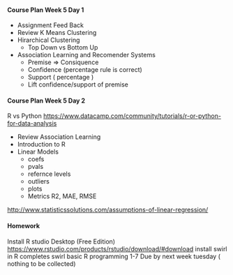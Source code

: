 #### Course Plan Week 5 Day 1
  * Assignment Feed Back
  * Review K Means Clustering
  * Hirarchical Clustering 
    + Top Down vs Bottom Up
  * Association Learning and Recomender Systems
    + Premise => Consiquence
    + Confidence (percentage rule is correct)
    + Support ( percentage )
    + Lift confidence/support of premise

    
#### Course Plan Week 5 Day 2
  R vs Python 
  https://www.datacamp.com/community/tutorials/r-or-python-for-data-analysis
  
  * Review Association Learning
  * Introduction to R
  * Linear Models
    * coefs
    * pvals 
    * refernce levels
    * outliers
    * plots
    * Metrics R2, MAE, RMSE 
    
  http://www.statisticssolutions.com/assumptions-of-linear-regression/

#### Homework

Install R studio Desktop (Free Edition)
https://www.rstudio.com/products/rstudio/download/#download
install swirl in R
completes swirl basic R programming 1-7
Due by next week tuesday ( nothing to be collected)







  
  
